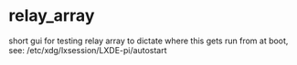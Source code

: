 # relay_array
short gui for testing relay array
to dictate where this gets run from at boot, see: 
    /etc/xdg/lxsession/LXDE-pi/autostart
